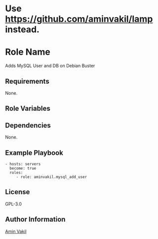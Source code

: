 # Use https://github.com/aminvakil/lamp instead.
Role Name
=========

Adds MySQL User and DB on Debian Buster

Requirements
------------

None.

Role Variables
--------------

Dependencies
------------

None.

Example Playbook
----------------

    - hosts: servers
      become: true
      roles:
         - role: aminvakil.mysql_add_user

License
-------

GPL-3.0

Author Information
------------------

[Amin Vakil](https://www.aminvakil.com/)
